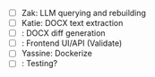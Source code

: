 

 - [ ] Zak: LLM querying and rebuilding
 - [ ] Katie: DOCX text extraction
 - [ ] : DOCX diff generation
 - [ ] : Frontend UI/API (Validate)
 - [ ] Yassine: Dockerize
 - [ ] : Testing?